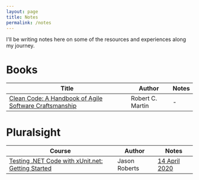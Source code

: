 ```yaml
---
layout: page
title: Notes
permalink: /notes
---
```


I'll be writing notes here on some of the resources and experiences along my journey.

# Books

| Title | Author | Notes |
| ------ | ------ | --------- |
| [Clean Code: A Handbook of Agile Software Craftsmanship](https://www.goodreads.com/book/show/3735293-clean-code) | Robert C. Martin | - |


# Pluralsight

| Course | Author | Notes |
| ------ | ------ | --------- |
| [Testing .NET Code with xUnit.net: Getting Started](https://app.pluralsight.com/library/courses/dotnet-core-testing-code-xunit-dotnet-getting-started/table-of-contents) | Jason Roberts | [14 April 2020](notes/pluralsight/dotnet-core-testing-code-xunit-dotnet-getting-started.md) |